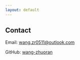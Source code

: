 ```yaml
---
layout: default
---
```

## Contact

Email: wang.zr0511@outlook.com

GitHub: 
[wang-zhuoran](https://github.com/wang-zhuoran)
